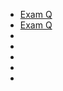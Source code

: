 - [Exam Q](https://github.com/Alicekarl2022/Free-EC-Council-312-50v11-Exam-Questions)
- [Exam Q](https://github.com/yeahhub/cehv9)
- []()
- []()
- []()
- []()
- []()